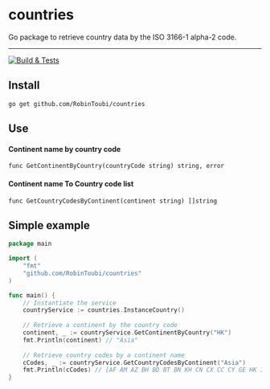 # countries
Go package to retrieve country data by the ISO 3166-1 alpha-2 code.

-----

[![Build & Tests](https://github.com/RobinToubi/countries/actions/workflows/go.yml/badge.svg)](https://github.com/RobinToubi/countries/actions/workflows/go.yml)

## Install

```
go get github.com/RobinToubi/countries
```

## Use

#### Continent name by country code

```
func GetContinentByCountry(countryCode string) string, error
```

#### Continent name To Country code list

```
func GetCountryCodesByContinent(continent string) []string
```

## Simple example

```go
package main

import (
	"fmt"
	"github.com/RobinToubi/countries"
)

func main() {
	// Instantiate the service
	countryService := countries.InstanceCountry()
	
	// Retrieve a continent by the country code
	continent, _ := countryService.GetContinentByCountry("HK")
	fmt.Println(continent) // "Asia"
	
	// Retrieve country codes by a continent name
	cCodes, _ := countryService.GetCountryCodesByContinent("Asia")
	fmt.Println(cCodes) // [AF AM AZ BH BD BT BN KH CN CX CC CY GE HK IN ID IR IQ IL JP JO KZ KP KR KW KG LA LB MY MV MN MM NP OM PK PH QA RU SA SG LK SY TW TJ TH TR TM AE UZ VN YE]
}
```
